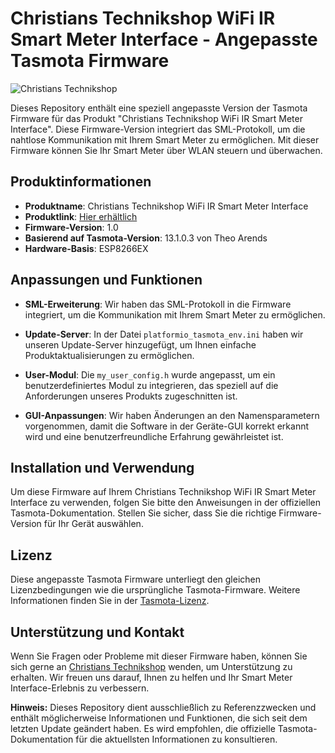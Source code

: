 # Christians Technikshop WiFi IR Smart Meter Interface - Angepasste Tasmota Firmware

![Christians Technikshop](https://www.christians-shop.de/wp-content/uploads/2019/04/Christians-Technikshop-Logo.png)

Dieses Repository enthält eine speziell angepasste Version der Tasmota Firmware für das Produkt "Christians Technikshop WiFi IR Smart Meter Interface". Diese Firmware-Version integriert das SML-Protokoll, um die nahtlose Kommunikation mit Ihrem Smart Meter zu ermöglichen. Mit dieser Firmware können Sie Ihr Smart Meter über WLAN steuern und überwachen.

## Produktinformationen

- **Produktname**: Christians Technikshop WiFi IR Smart Meter Interface
- **Produktlink**: [Hier erhältlich](https://www.christians-shop.de/WiFi-IR-Smart-Meter-Interface_1)
- **Firmware-Version**: 1.0
- **Basierend auf Tasmota-Version**: 13.1.0.3 von Theo Arends
- **Hardware-Basis**: ESP8266EX

## Anpassungen und Funktionen

- **SML-Erweiterung**: Wir haben das SML-Protokoll in die Firmware integriert, um die Kommunikation mit Ihrem Smart Meter zu ermöglichen.

- **Update-Server**: In der Datei `platformio_tasmota_env.ini` haben wir unseren Update-Server hinzugefügt, um Ihnen einfache Produktaktualisierungen zu ermöglichen.

- **User-Modul**: Die `my_user_config.h` wurde angepasst, um ein benutzerdefiniertes Modul zu integrieren, das speziell auf die Anforderungen unseres Produkts zugeschnitten ist.

- **GUI-Anpassungen**: Wir haben Änderungen an den Namensparametern vorgenommen, damit die Software in der Geräte-GUI korrekt erkannt wird und eine benutzerfreundliche Erfahrung gewährleistet ist.

## Installation und Verwendung

Um diese Firmware auf Ihrem Christians Technikshop WiFi IR Smart Meter Interface zu verwenden, folgen Sie bitte den Anweisungen in der offiziellen Tasmota-Dokumentation. Stellen Sie sicher, dass Sie die richtige Firmware-Version für Ihr Gerät auswählen.

## Lizenz

Diese angepasste Tasmota Firmware unterliegt den gleichen Lizenzbedingungen wie die ursprüngliche Tasmota-Firmware. Weitere Informationen finden Sie in der [Tasmota-Lizenz](https://github.com/arendst/Tasmota/blob/development/LICENSE.md).

## Unterstützung und Kontakt

Wenn Sie Fragen oder Probleme mit dieser Firmware haben, können Sie sich gerne an [Christians Technikshop](https://www.christians-shop.de/) wenden, um Unterstützung zu erhalten. Wir freuen uns darauf, Ihnen zu helfen und Ihr Smart Meter Interface-Erlebnis zu verbessern.

**Hinweis:** Dieses Repository dient ausschließlich zu Referenzzwecken und enthält möglicherweise Informationen und Funktionen, die sich seit dem letzten Update geändert haben. Es wird empfohlen, die offizielle Tasmota-Dokumentation für die aktuellsten Informationen zu konsultieren.

